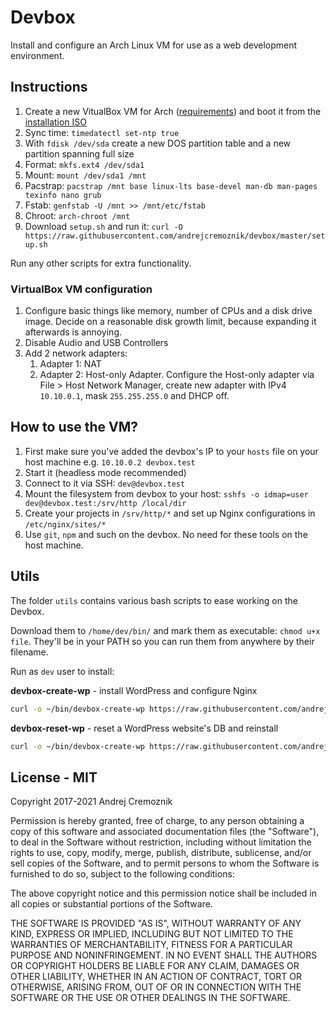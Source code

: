# Devbox

Install and configure an Arch Linux VM for use as a web development environment.


## Instructions

1. Create a new VitualBox VM for Arch ([requirements](#virtualbox-vm-configuration)) and boot it from the [installation ISO](https://archlinux.org/download/)
2. Sync time: `timedatectl set-ntp true`
3. With `fdisk /dev/sda` create a new DOS partition table and a new partition spanning full size
4. Format: `mkfs.ext4 /dev/sda1`
5. Mount: `mount /dev/sda1 /mnt`
6. Pacstrap: `pacstrap /mnt base linux-lts base-devel man-db man-pages texinfo nano grub`
7. Fstab: `genfstab -U /mnt >> /mnt/etc/fstab`
8. Chroot: `arch-chroot /mnt`
9. Download `setup.sh` and run it: `curl -O https://raw.githubusercontent.com/andrejcremoznik/devbox/master/setup.sh`

Run any other scripts for extra functionality.


### VirtualBox VM configuration

1. Configure basic things like memory, number of CPUs and a disk drive image. Decide on a reasonable disk growth limit, because expanding it afterwards is annoying.
2. Disable Audio and USB Controllers
3. Add 2 network adapters:
   1. Adapter 1: NAT
   2. Adapter 2: Host-only Adapter. Configure the Host-only adapter via File > Host Network Manager, create new adapter with IPv4 `10.10.0.1`, mask `255.255.255.0` and DHCP off.


## How to use the VM?

1. First make sure you've added the devbox's IP to your `hosts` file on your host machine e.g. `10.10.0.2 devbox.test`
2. Start it (headless mode recommended)
3. Connect to it via SSH: `dev@devbox.test`
4. Mount the filesystem from devbox to your host: `sshfs -o idmap=user dev@devbox.test:/srv/http /local/dir`
5. Create your projects in `/srv/http/*` and set up Nginx configurations in `/etc/nginx/sites/*`
6. Use `git`, `npm` and such on the devbox. No need for these tools on the host machine.


## Utils

The folder `utils` contains various bash scripts to ease working on the Devbox.

Download them to `/home/dev/bin/` and mark them as executable: `chmod u+x file`. They'll be in your PATH so you can run them from anywhere by their filename.

Run as `dev` user to install:

**devbox-create-wp** - install WordPress and configure Nginx

```sh
curl -o ~/bin/devbox-create-wp https://raw.githubusercontent.com/andrejcremoznik/devbox/master/utils/devbox-create-wp && chmod u+x ~/bin/devbox-create-wp
```

**devbox-reset-wp** - reset a WordPress website's DB and reinstall

```sh
curl -o ~/bin/devbox-create-wp https://raw.githubusercontent.com/andrejcremoznik/devbox/master/utils/devbox-reset-wp && chmod u+x ~/bin/devbox-reset-wp
```


## License - MIT

Copyright 2017-2021 Andrej Cremoznik

Permission is hereby granted, free of charge, to any person obtaining a copy of this software and associated documentation files (the "Software"), to deal in the Software without restriction, including without limitation the rights to use, copy, modify, merge, publish, distribute, sublicense, and/or sell copies of the Software, and to permit persons to whom the Software is furnished to do so, subject to the following conditions:

The above copyright notice and this permission notice shall be included in all copies or substantial portions of the Software.

THE SOFTWARE IS PROVIDED "AS IS", WITHOUT WARRANTY OF ANY KIND, EXPRESS OR IMPLIED, INCLUDING BUT NOT LIMITED TO THE WARRANTIES OF MERCHANTABILITY, FITNESS FOR A PARTICULAR PURPOSE AND NONINFRINGEMENT. IN NO EVENT SHALL THE AUTHORS OR COPYRIGHT HOLDERS BE LIABLE FOR ANY CLAIM, DAMAGES OR OTHER LIABILITY, WHETHER IN AN ACTION OF CONTRACT, TORT OR OTHERWISE, ARISING FROM, OUT OF OR IN CONNECTION WITH THE SOFTWARE OR THE USE OR OTHER DEALINGS IN THE SOFTWARE.
